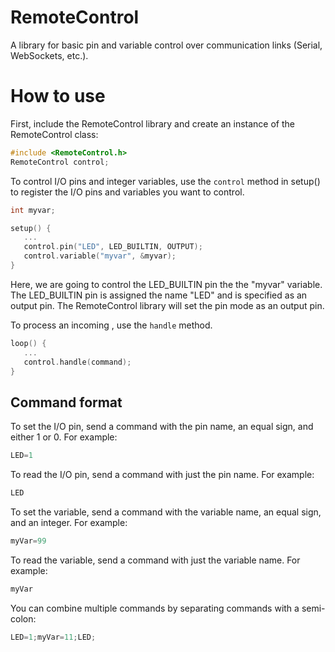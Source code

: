 # RemoteControl
A library for basic pin and variable control over communication links (Serial, WebSockets, etc.).

# How to use
First, include the RemoteControl library and create an instance of the RemoteControl class:
```cpp
#include <RemoteControl.h>
RemoteControl control;
```

To control I/O pins and integer variables, use the ```control``` method in setup() to register the I/O pins and variables you want to control.

```cpp
int myvar;

setup() {
   ... 
   control.pin("LED", LED_BUILTIN, OUTPUT);
   control.variable("myvar", &myvar);
}
```
Here, we are going to control the LED_BUILTIN pin the the "myvar" variable. The LED_BUILTIN pin is assigned the name "LED" and is specified as an output pin. The RemoteControl library will set the pin mode as an output pin.

To process an incoming , use the ```handle``` method.
```cpp
loop() {
   ...
   control.handle(command);
}
```

## Command format

To set the I/O pin, send a command with the pin name, an equal sign, and either 1 or 0. For example:
```cpp
LED=1
```

To read the I/O pin, send a command with just the pin name. For example:
```cpp
LED
```


To set the variable, send a command with the variable name, an equal sign, and an integer. For example:
```cpp
myVar=99
```

To read the variable, send a command with just the variable name. For example:
```cpp
myVar
```

You can combine multiple commands by separating commands with a semi-colon:
```cpp
LED=1;myVar=11;LED;
```